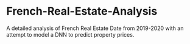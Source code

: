 # French-Real-Estate-Analysis
A detailed analysis of French Real Estate Date from 2019-2020 with an attempt to model a DNN to predict property prices.
